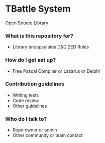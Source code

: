 # TBattle System #

Open Source Library 

### What is this repository for? ###

* Library encapsulates D&D 2ED Rules

### How do I get set up? ###

* Free Pascal Compiler or Lazarus or Delphi

### Contribution guidelines ###

* Writing tests
* Code review
* Other guidelines

### Who do I talk to? ###

* Repo owner or admin
* Other community or team contact